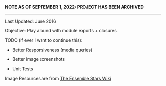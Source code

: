 **NOTE AS OF SEPTEMBER 1, 2022: PROJECT HAS BEEN ARCHIVED**

---

Last Updated: June 2016


Objective: Play around with module exports + closures


TODO (if ever I want to continue this):

- Better Responsiveness (media queries)

- Better image screenshots

- Unit Tests

Image Resources are from [The Ensemble Stars Wiki](https://www.ensemble-stars.wikia.com/wiki/The_English_Ensemble_Stars_Wiki)
